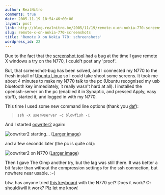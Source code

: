 ```yaml
---
author: RealNitro
comments: true
date: 2005-11-19 18:54:46+00:00
layout: post
link: http://blog.realnitro.be/2005/11/19/remote-x-on-nokia-770-screenshots/
slug: remote-x-on-nokia-770-screenshots
title: 'Remote X on Nokia 770: schreenshots'
wordpress_id: 22
---
```


Due to the fact that the [screenshot tool](http://koti.welho.com/jpavelek/tmp/770/) had a bug at the time I gave remote X windows a try on the N770, I could't post any 'proof'.

But, that screenshot-bug has been solved, and I connected my N770 to the fresh install of [Ubuntu Linux](http://ubuntulinux.org/) so I could take shoot some screens. It took me about 4 minutes to make my N770 talk to the pc (Ubuntu recognised my usb bluetooth key immediately, it really wasn't hard at all). I installed the openssh-server on the pc (enabled it in Synaptic, and pressed Apply, easy stuff), started it, and logged in with my N770.

This time I used some new command line options (thank you [daf](http://blog.eikke.com/index.php/realnitro/2005/11/17/remote_x_sessions_on_nokia_770#c3544)):

> `ssh -X user@server -c blowfish -C`

And I started [oowriter2](http://www.openoffice.org) again:

![oowriter2 starting…](http://www.realnitro.be/files/screens/n770_ooo_1_small.png)
([Larger image](http://www.realnitro.be/files/screens/n770_ooo_1.png))

and a few seconds later (the pc is quite old):

![oowriter2 on N770](http://www.realnitro.be/files/screens/n770_ooo_2_small.png)
([Larger image](http://www.realnitro.be/files/screens/n770_ooo_2.png))

Then I gave The Gimp another try, but the lag was still there. It was better a bit faster than without the compression settings for the ssh connection, but nowhere near usable. :-(

btw, has anyone tried [this keyboard](http://shop.brando.com.hk/btsmartkeyboard.php) with the N770 yet? Does it work? Or should/will it work? Plz let me know!